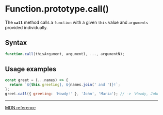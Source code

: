 # Function.prototype.call()

The **`call`** method calls a `function` with a given `this` value and `arguments` provided individually.

## Syntax

```js
function.call(thisArgument, argument1, ..., argumentN);
```

## Usage examples

```js
const greet = (...names) => {
  return `${this.greeting}, ${names.join(' and ')}!`;
};
greet.call({ greeting: 'Howdy!' }, 'John', 'Maria'); // -> 'Howdy, John and Maria!'
```

---

[MDN reference](https://developer.mozilla.org/en-US/docs/Web/JavaScript/Reference/Global_Objects/Function/call)
